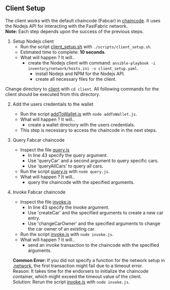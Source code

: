 Client Setup
-------

The client works with the default chaincode (Fabcar) in [chaincode](../chaincode). It uses the Nodejs API for interacting with the FastFabric network.  
**Note:** Each step depends upon the success of the previous steps. 

1. Setup Nodejs client  
    * Run the script [client_setup.sh](../scripts/client_setup.sh) with `./scripts/client_setup.sh`.
    * Estimated time to complete: **10 seconds**.
    * What will happen ? It will..
        * create the Nodejs client with command: `ansible-playbook -i inventory/network/hosts.ini -v client_setup.yaml`.
            * install Nodejs and NPM for the Nodejs API.
            * create all necessary files for the client.


Change directory to [client](../client) with `cd client`.
All following commands for the client should be executed from this directory.

2. Add the users credentials to the wallet
    * Run the script [addToWallet.js](../client/addToWallet.js) with `node addToWallet.js`.
    * What will happen ? It will..
        * create a wallet directory with the users credentials.
    * This step is necessary to access the chaincode in the next steps.

3. Query Fabcar chaincode 
    * Inspect the file [query.js](../client/query.js)
        * In line 43 specify the query argument.
        * Use 'queryCar' and a second argument to query specific cars.
        * Use 'queryAllCars' to query all cars.
    * Run the script [query.js](../client/query.js) with `node query.js`.
    * What will happen ? It will..
        * query the chaincode with the specified arguments.

4. Invoke Fabcar chaincode 
    * Inspect the file [invoke.js](../client/invoke.js)
        * In line 43 specify the invoke argument.
        * Use 'createCar' and the specified arguments to create a new car entry.
        * Use 'changeCarOwner' and the specified arguments to change the car owner of an existing car.
    * Run the script [invoke.js](../client/invoke.js) with `node invoke.js`.
    * What will happen ? It will..
        * send an invoke transaction to the chaincode with the specified arguments.

   **Common Error:** If you did not specify a function for the network setup in [.network](../.network), 
   the first transaction might fail due to a timeout error.   
   Reason: It takes time for the endorsers to initialize the chaincode container, which might exceed the
   timeout value of the client.  
   Solution: Rerun the script [invoke.js](../client/invoke.js) with `node invoke.js`.


